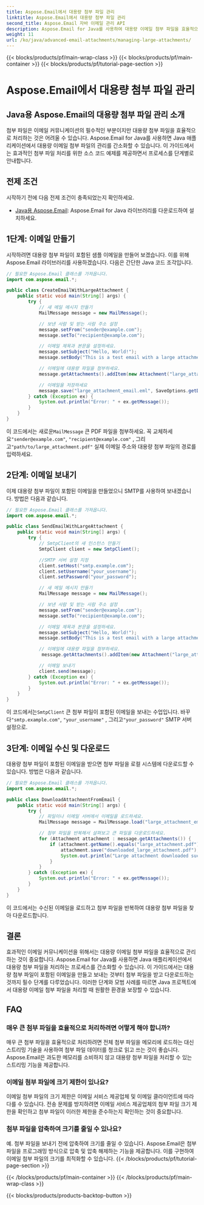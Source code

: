 ```yaml
---
title: Aspose.Email에서 대용량 첨부 파일 관리
linktitle: Aspose.Email에서 대용량 첨부 파일 관리
second_title: Aspose.Email 자바 이메일 관리 API
description: Aspose.Email for Java를 사용하여 대용량 이메일 첨부 파일을 효율적으로 관리하세요. Java 애플리케이션에서 첨부 파일 처리를 간소화하기 위한 단계별 가이드 및 소스 코드입니다.
weight: 11
url: /ko/java/advanced-email-attachments/managing-large-attachments/
---
```


{{< blocks/products/pf/main-wrap-class >}}
{{< blocks/products/pf/main-container >}}
{{< blocks/products/pf/tutorial-page-section >}}

# Aspose.Email에서 대용량 첨부 파일 관리


## Java용 Aspose.Email의 대용량 첨부 파일 관리 소개

첨부 파일은 이메일 커뮤니케이션의 필수적인 부분이지만 대용량 첨부 파일을 효율적으로 처리하는 것은 어려울 수 있습니다. Aspose.Email for Java를 사용하면 Java 애플리케이션에서 대용량 이메일 첨부 파일의 관리를 간소화할 수 있습니다. 이 가이드에서는 효과적인 첨부 파일 처리를 위한 소스 코드 예제를 제공하면서 프로세스를 단계별로 안내합니다.

## 전제 조건

시작하기 전에 다음 전제 조건이 충족되었는지 확인하세요.

- [Java용 Aspose.Email](https://releases.aspose.com/email/java/): Aspose.Email for Java 라이브러리를 다운로드하여 설치하세요.

## 1단계: 이메일 만들기

시작하려면 대용량 첨부 파일이 포함된 샘플 이메일을 만들어 보겠습니다. 이를 위해 Aspose.Email 라이브러리를 사용하겠습니다. 다음은 간단한 Java 코드 조각입니다.

```java
// 필요한 Aspose.Email 클래스를 가져옵니다.
import com.aspose.email.*;

public class CreateEmailWithLargeAttachment {
    public static void main(String[] args) {
        try {
            // 새 메일 메시지 만들기
            MailMessage message = new MailMessage();

            // 보낸 사람 및 받는 사람 주소 설정
            message.setFrom("sender@example.com");
            message.setTo("recipient@example.com");

            // 이메일 제목과 본문을 설정하세요.
            message.setSubject("Hello, World!");
            message.setBody("This is a test email with a large attachment.");

            // 이메일에 대용량 파일을 첨부하세요.
            message.getAttachments().addItem(new Attachment("large_attachment.pdf", "path/to/large_attachment.pdf"));

            // 이메일을 저장하세요
            message.save("large_attachment_email.eml", SaveOptions.getDefaultEml());
        } catch (Exception ex) {
            System.out.println("Error: " + ex.getMessage());
        }
    }
}
```

 이 코드에서는 새로운`MailMessage` 큰 PDF 파일을 첨부하세요. 꼭 교체하세요`"sender@example.com"`, `"recipient@example.com"` , 그리고`"path/to/large_attachment.pdf"` 실제 이메일 주소와 대용량 첨부 파일의 경로를 입력하세요.

## 2단계: 이메일 보내기

이제 대용량 첨부 파일이 포함된 이메일을 만들었으니 SMTP를 사용하여 보내겠습니다. 방법은 다음과 같습니다.

```java
// 필요한 Aspose.Email 클래스를 가져옵니다.
import com.aspose.email.*;

public class SendEmailWithLargeAttachment {
    public static void main(String[] args) {
        try {
            // SmtpClient의 새 인스턴스 만들기
            SmtpClient client = new SmtpClient();

            //SMTP 서버 설정 지정
            client.setHost("smtp.example.com");
            client.setUsername("your_username");
            client.setPassword("your_password");

            // 새 메일 메시지 만들기
            MailMessage message = new MailMessage();

            // 보낸 사람 및 받는 사람 주소 설정
            message.setFrom("sender@example.com");
            message.setTo("recipient@example.com");

            // 이메일 제목과 본문을 설정하세요.
            message.setSubject("Hello, World!");
            message.setBody("This is a test email with a large attachment.");

            // 이메일에 대용량 파일을 첨부하세요.
             message.getAttachments().addItem(new Attachment("large_attachment.pdf", "path/to/large_attachment.pdf"));

            // 이메일 보내기
            client.send(message);
        } catch (Exception ex) {
            System.out.println("Error: " + ex.getMessage());
        }
    }
}
```

 이 코드에서는`SmtpClient` 큰 첨부 파일이 포함된 이메일을 보내는 수업입니다. 바꾸다`"smtp.example.com"`, `"your_username"` , 그리고`"your_password"` SMTP 서버 설정으로.

## 3단계: 이메일 수신 및 다운로드

대용량 첨부 파일이 포함된 이메일을 받으면 첨부 파일을 로컬 시스템에 다운로드할 수 있습니다. 방법은 다음과 같습니다.

```java
// 필요한 Aspose.Email 클래스를 가져옵니다.
import com.aspose.email.*;

public class DownloadAttachmentFromEmail {
    public static void main(String[] args) {
        try {
            // 파일이나 이메일 서버에서 이메일을 로드하세요.
            MailMessage message = MailMessage.load("large_attachment_email.eml");

            // 첨부 파일을 반복해서 살펴보고 큰 파일을 다운로드하세요.
            for (Attachment attachment : message.getAttachments()) {
                if (attachment.getName().equals("large_attachment.pdf")) {
                    attachment.save("downloaded_large_attachment.pdf");
                    System.out.println("Large attachment downloaded successfully.");
                }
            }
        } catch (Exception ex) {
            System.out.println("Error: " + ex.getMessage());
        }
    }
}
```

이 코드에서는 수신된 이메일을 로드하고 첨부 파일을 반복하여 대용량 첨부 파일을 찾아 다운로드합니다.

## 결론

효과적인 이메일 커뮤니케이션을 위해서는 대용량 이메일 첨부 파일을 효율적으로 관리하는 것이 중요합니다. Aspose.Email for Java를 사용하면 Java 애플리케이션에서 대용량 첨부 파일을 처리하는 프로세스를 간소화할 수 있습니다. 이 가이드에서는 대용량 첨부 파일이 포함된 이메일을 만들고 보내는 것부터 첨부 파일을 받고 다운로드하는 것까지 필수 단계를 다루었습니다. 이러한 단계와 모범 사례를 따르면 Java 프로젝트에서 대용량 이메일 첨부 파일을 처리할 때 원활한 환경을 보장할 수 있습니다.

## FAQ

### 매우 큰 첨부 파일을 효율적으로 처리하려면 어떻게 해야 합니까?

매우 큰 첨부 파일을 효율적으로 처리하려면 전체 첨부 파일을 메모리에 로드하는 대신 스트리밍 기술을 사용하여 첨부 파일 데이터를 청크로 읽고 쓰는 것이 좋습니다. Aspose.Email은 과도한 메모리를 소비하지 않고 대용량 첨부 파일을 처리할 수 있는 스트리밍 기능을 제공합니다.

### 이메일 첨부 파일에 크기 제한이 있나요?

이메일 첨부 파일의 크기 제한은 이메일 서비스 제공업체 및 이메일 클라이언트에 따라 다를 수 있습니다. 전송 문제를 방지하려면 이메일 서비스 제공업체의 첨부 파일 크기 제한을 확인하고 첨부 파일이 이러한 제한을 준수하는지 확인하는 것이 중요합니다.

### 첨부 파일을 압축하여 크기를 줄일 수 있나요?

예. 첨부 파일을 보내기 전에 압축하여 크기를 줄일 수 있습니다. Aspose.Email은 첨부 파일을 프로그래밍 방식으로 압축 및 압축 해제하는 기능을 제공합니다. 이를 구현하여 이메일 첨부 파일의 크기를 최적화할 수 있습니다.
{{< /blocks/products/pf/tutorial-page-section >}}

{{< /blocks/products/pf/main-container >}}
{{< /blocks/products/pf/main-wrap-class >}}

{{< blocks/products/products-backtop-button >}}
